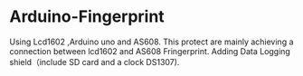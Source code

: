 # Arduino-Fingerprint
Using Lcd1602 ,Arduino uno and AS608.
This protect are mainly achieving a connection between lcd1602 and AS608 Fringerprint.
Adding Data Logging shield（include SD card and a clock DS1307).

